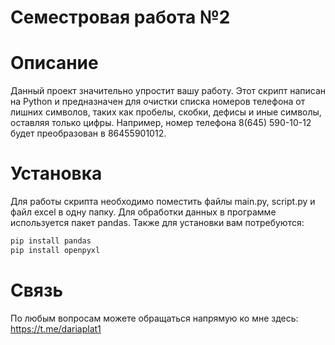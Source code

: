 # Семестровая работа №2
# Описание
Данный проект значительно упростит вашу работу. Этот скрипт написан на Python и предназначен для очистки списка номеров телефона от лишних символов, таких как пробелы, скобки, дефисы и иные символы, оставляя только цифры. Например, номер телефона 8(645) 590-10-12 будет преобразован в 86455901012.
# Установка
Для работы скрипта необходимо поместить файлы main.py, script.py и файл excel в одну папку. Для обработки данных в программе используется пакет pandas. Также для установки вам потребуются:
```bash
pip install pandas
pip install openpyxl
```
# Связь
По любым вопросам можете обращаться напрямую ко мне здесь: https://t.me/dariaplat1
